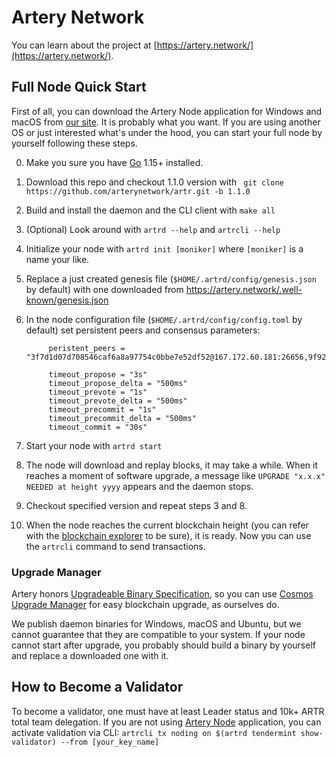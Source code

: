 # Artery Network

You can learn about the project at [https://artery.network/](https://artery.network/).

## Full Node Quick Start
First of all, you can download the Artery Node application for Windows and macOS from 
[our site](https://artery.network/node). It is probably what you want. If you are using another OS or just interested 
what's under the hood, you can start your full node by yourself following these steps.     

0. Make you sure you have [Go](https://golang.org/) 1.15+ installed.
0. Download this repo and checkout 1.1.0 version with ```
git clone https://github.com/arterynetwork/artr.git -b 1.1.0```
0. Build and install the daemon and the CLI client with `make all`
0. (Optional) Look around with `artrd --help` and `artrcli --help`
0. Initialize your node with `artrd init [moniker]` where `[moniker]` is a name your like.
0. Replace a just created genesis file (`$HOME/.artrd/config/genesis.json` by default) with one downloaded from 
https://artery.network/.well-known/genesis.json 
0. In the node configuration file (`$HOME/.artrd/config/config.toml` by default) set persistent peers and consensus 
parameters: 

            peristent_peers = "3f7d1d07d708546caf6a8a97754c0bbe7e52df52@167.172.60.181:26656,9f92b61e3ccc1bc301f236bbd95e0d83faecdf0a@165.22.118.160:26656,f1bf2da0f0b77db4223b337ccf727f4611d10c52@178.62.83.249:26656,12c42d1a14894bc1e249ee267d0d993d9649e51d@165.22.124.15:26656"
            
            timeout_propose = "3s"
            timeout_propose_delta = "500ms"
            timeout_prevote = "1s"
            timeout_prevote_delta = "500ms"
            timeout_precommit = "1s"
            timeout_precommit_delta = "500ms"
            timeout_commit = "30s"

0. Start your node with `artrd start`
0. The node will download and replay blocks, it may take a while. When it reaches a moment of software upgrade, a 
message like `UPGRADE "x.x.x" NEEDED at height yyyy` appears and the daemon stops.
0. Checkout specified version and repeat steps 3 and 8.
0. When the node reaches the current blockchain height (you can refer with the 
[blockchain explorer](https://artery.network/blockchain) to be sure), it is ready. Now you can use the `artrcli` 
command to send transactions.

### Upgrade Manager

Artery honors [Upgradeable Binary 
Specification](https://github.com/regen-network/cosmosd#upgradeable-binary-specification), so you can use [Cosmos 
Upgrade Manager](https://github.com/regen-network/cosmosd#cosmos-upgrade-manager) for easy blockchain upgrade, as 
ourselves do. 

We publish daemon binaries for Windows, macOS and Ubuntu, but we cannot guarantee that they are compatible to your 
system. If your node cannot start after upgrade, you probably should build a binary by yourself and replace a 
downloaded one with it. 

## How to Become a Validator

To become a validator, one must have at least Leader status and 10k+ ARTR total team delegation. If you are not using 
[Artery Node](https://artery.network/node) application, you can activate validation via CLI:
```artrcli tx noding on $(artrd tendermint show-validator) --from [your_key_name]``` 